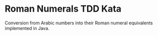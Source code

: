 # Roman Numerals TDD Kata

 Conversion from Arabic numbers into their Roman numeral equivalents implemented in Java.